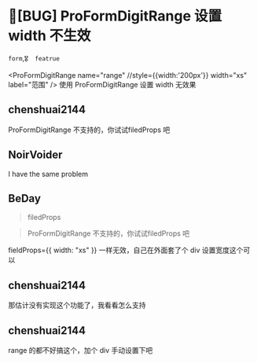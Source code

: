 # 🐛[BUG] ProFormDigitRange 设置 width 不生效

`form`,`🎖️  featrue`

<ProFormDigitRange
name="range"
//style={{width:'200px'}}
width="xs"
label="范围"
/>
使用 ProFormDigitRange 设置 width 无效果

## chenshuai2144

ProFormDigitRange 不支持的，你试试filedProps 吧

## NoirVoider

I have the same problem

## BeDay

> filedProps

> ProFormDigitRange 不支持的，你试试filedProps 吧

fieldProps={{ width: "xs" }} 一样无效，自己在外面套了个 div 设置宽度这个可以

## chenshuai2144

那估计没有实现这个功能了，我看看怎么支持

## chenshuai2144

range 的都不好搞这个，加个 div 手动设置下吧

